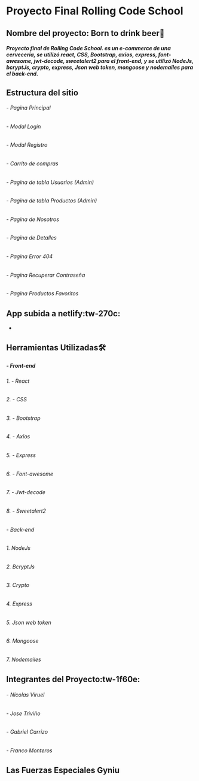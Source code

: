 # Proyecto Final Rolling Code School

## Nombre del proyecto: Born to drink beer🍻

#####  Proyecto final de Rolling Code School. es un e-commerce de una cerveceria, se utilizó react, CSS, Bootstrap, axios, express, font-awesome, jwt-decode, sweetalert2 para el front-end, y se utilizó NodeJs, bcryptJs, crypto, express, Json web token, mongoose y nodemailes para el back-end.

## Estructura del sitio

###### - Pagina Principal
###### - Modal Login
###### - Modal Registro
###### - Carrito de compras
###### - Pagina de tabla Usuarios (Admin)
###### -  Pagina de tabla Productos (Admin)
###### - Pagina de Nosotros
###### - Pagina de Detalles
###### - Pagina Error 404
###### - Pagina Recuperar Contraseña
###### - Pagina Productos Favoritos 

## App subida a netlify:tw-270c:

- 


## Herramientas Utilizadas🛠️

##### - Front-end
###### 1. - React
###### 2. - CSS
###### 3. - Bootstrap
###### 4. - Axios
###### 5. - Express
###### 6. - Font-awesome
###### 7. - Jwt-decode
###### 8. - Sweetalert2

###### - Back-end
###### 1. NodeJs
###### 2. BcryptJs
###### 3. Crypto
###### 4. Express
###### 5. Json web token
###### 6. Mongoose
###### 7. Nodemailes

## Integrantes del Proyecto:tw-1f60e:

###### - Nicolas Viruel
###### - Jose Triviño
###### - Gabriel Carrizo
###### - Franco Monteros

## Las Fuerzas Especiales Gyniu
